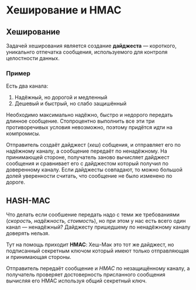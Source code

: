 # Хеширование и HMAC


## Хеширование

Задачей хеширования является создание **дайджеста** &mdash; короткого, уникальнго отпечатка сообщения, используемого для контроля целостности данных.


### Пример

Есть два канала:

1. Надёжный, но дорогой и медленный
2. Дешевый и быстрый, но слабо защишённый

Необходимо максимально надёжно, быстро и недорого передать длинное сообщение.
Стопроцентно выполнить все эти три противоречивых условия невозможно, поэтому придётся идти на компромисы.

Отправитель создаёт дайджест (*хеш*) собщения, и отправляет его по надёжному каналу, а сообщение передаёт по ненадёжному.
На принимающей стороне, получатель заново вычисляет дайджест сообщения и сравнивает его с дайджестом который получил по доверенному каналу.
Если дайджесты совпадают, то можно большой долей уверенности считать, что сообщение не было изменено по дороге.


## HASH-MAC

Что делать если сообшение передать надо с теми же требованиями (*скорость, надёжность, стоимость*), но при этом у нас есть всего один канал &mdash; ненадёжный? Дайджесту пришедшему по ненадёжному каналу доверять нельзя.

Тут на помощь приходит **HMAC**:
Хеш-Мак это тот же дайджест, но подписанный секретным ключом который имеют только отправляющая и принимающая стороны.

Отправитель передаёт сообщение и *HMAC* по незащищённому каналу, а получатель проверяет достоверность присланного сообщения вычисляя его HMAC используя общий секретный ключ.
